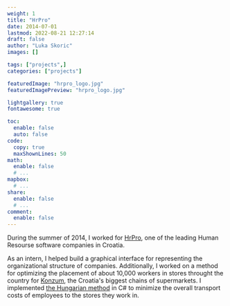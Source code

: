 ```yaml
---
weight: 1
title: "HrPro"
date: 2014-07-01
lastmod: 2022-08-21 12:27:14
draft: false
author: "Luka Skoric"
images: []

tags: ["projects",]
categories: ["projects"]

featuredImage: "hrpro_logo.jpg"
featuredImagePreview: "hrpro_logo.jpg"

lightgallery: true
fontawesome: true

toc:
  enable: false
  auto: false
code:
  copy: true
  maxShownLines: 50
math:
  enable: false
  # ...
mapbox:
  # ...
share:
  enable: false
  # ...
comment:
  enable: false
---
```


During the summer of 2014, I worked for [HrPro](https://hrpro.hr/), one of the leading Human Resourse software companies in Croatia. 

As an intern, I helped build a graphical interface for representing the organizational structure of companies. Additionally, I worked on a method for optimizing the placement of about 10,000 workers in stores throught the country for [Konzum](https://www.konzum.hr/), the Croatia's biggest chains of supermarkets. I implemented [the Hungarian method](https://en.wikipedia.org/wiki/Hungarian_algorithm) in C# to minimize the overall transport costs of employees to the stores they work in.
